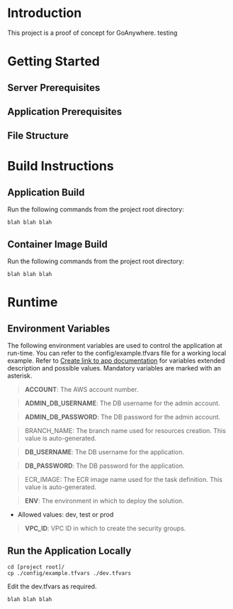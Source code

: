 # Introduction
This project is a proof of concept for GoAnywhere.
testing

# Getting Started
## Server Prerequisites

## Application Prerequisites

## File Structure

# Build Instructions

## Application Build
Run the following commands from the project root directory:
```
blah blah blah
```

## Container Image Build
Run the following commands from the project root directory:
```
blah blah blah
```

# Runtime

## Environment Variables
The following environment variables are used to control the application at run-time. You can refer to the config/example.tfvars file for a working local example. Refer to [Create link to app documentation](https://www.google.com) for variables extended description and possible values. Mandatory variables are marked with an asterisk.

> **ACCOUNT**: The AWS account number.

> **ADMIN_DB_USERNAME**: The DB username for the admin account.

> **ADMIN_DB_PASSWORD**: The DB password for the admin account.

> BRANCH_NAME: The branch name used for resources creation. This value is auto-generated.

> **DB_USERNAME**: The DB username for the application.

> **DB_PASSWORD**: The DB password for the application.

> ECR_IMAGE: The ECR image name used for the task definition. This value is auto-generated.

> **ENV**: The environment in which to deploy the solution.
- Allowed values: dev, test or prod

> **VPC_ID**: VPC ID in which to create the security groups.

## Run the Application Locally
```
cd [project root]/
cp ./config/example.tfvars ./dev.tfvars
```
Edit the dev.tfvars as required.
```
blah blah blah
```
